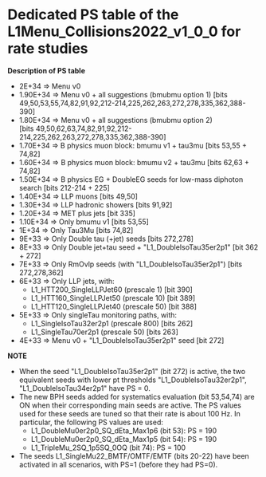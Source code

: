 # Dedicated PS table of the L1Menu_Collisions2022_v1_0_0 for rate studies

**Description of PS table**
* 2E+34 => Menu v0
* 1.90E+34 => Menu v0 + all suggestions (bmubmu option 1) 
                        [bits 49,50,53,55,74,82,91,92,212-214,225,262,263,272,278,335,362,388-390]
* 1.80E+34 => Menu v0 + all suggestions (bmubmu option 2)   
                        [bits 49,50,62,63,74,82,91,92,212-214,225,262,263,272,278,335,362,388-390]
* 1.70E+34 => B physics muon block: bmumu v1 + tau3mu [bits 53,55 + 74,82]
* 1.60E+34 => B physics muon block: bmumu v2 + tau3mu [bits 62,63 + 74,82]
* 1.50E+34 => B physics EG + DoubleEG seeds for low-mass diphoton search [bits 212-214 + 225]
* 1.40E+34 => LLP muons [bits 49,50]
* 1.30E+34 => LLP hadronic showers [bits 91,92]
* 1.20E+34 => MET plus jets [bit 335]
* 1.10E+34 => Only bmumu v1 [bits 53,55]
* 1E+34 => Only Tau3Mu [bits 74,82]
* 9E+33 => Only Double tau (+jet) seeds [bits 272,278]
* 8E+33 => Only Double jet+tau seed + "L1_DoubleIsoTau35er2p1" [bit 362 + 272]
* 7E+33 => Only RmOvlp seeds (with "L1_DoubleIsoTau35er2p1") [bits 272,278,362]
* 6E+33 => Only LLP jets, with:
	- L1_HTT200_SingleLLPJet60 (prescale 1) [bit 390]
	- L1_HTT160_SingleLLPJet50 (prescale 10) [bit 389]
	- L1_HTT120_SingleLLPJet40 (prescale 50) [bit 388]
* 5E+33 => Only singleTau monitoring paths, with:
    - L1_SingleIsoTau32er2p1 (prescale 800) [bits 262]
    - L1_SingleTau70er2p1 (prescale 50) [bits 263]
* 4E+33 => Menu v0 + "L1_DoubleIsoTau35er2p1" seed [bit 272]


**NOTE**
* When the seed "L1_DoubleIsoTau35er2p1" (bit 272) is active, the two equivalent seeds with lower pt thresholds "L1_DoubleIsoTau32er2p1", "L1_DoubleIsoTau34er2p1" have PS = 0.
* The new BPH seeds added for systematics evaluation (bit 53,54,74) are ON when their corresponding main seeds are active. The PS values used for these seeds are tuned so that their rate is about 100 Hz. In particular, the following PS values are used:
    - L1_DoubleMu0er2p0_SQ_dEta_Max1p6 (bit 53): PS = 190
    - L1_DoubleMu0er2p0_SQ_dEta_Max1p5 (bit 54): PS = 190
    - L1_TripleMu_2SQ_1p5SQ_0OQ (bit 74): PS = 100
* The seeds L1_SingleMu22_BMTF/OMTF/EMTF (bits 20-22) have been activated in all scenarios, with PS=1 (before they had PS=0).
